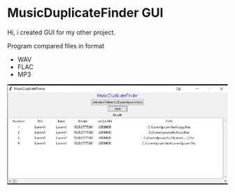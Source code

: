 
# MusicDuplicateFinder GUI

Hi, i created GUI for my other project.

Program compared files in format

- WAV
- FLAC
- MP3

![Logo](https://github.com/Vrozax/MusicDuplicateFinder---GUI/blob/Images/music.jpg?raw=true)
